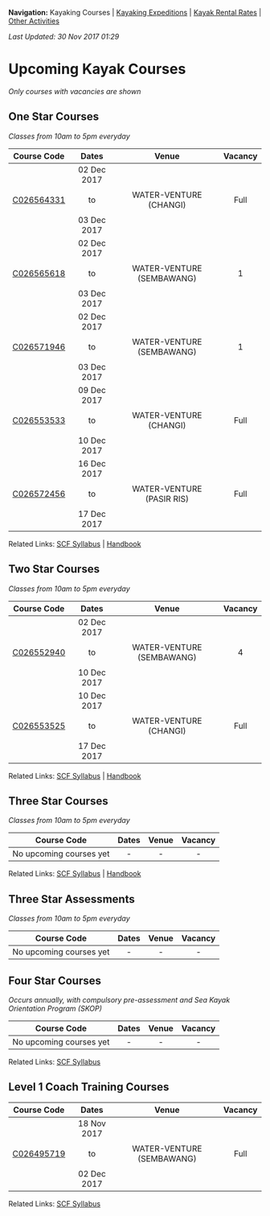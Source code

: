 **Navigation:** Kayaking Courses &#124; [Kayaking Expeditions](expedition) &#124; [Kayak Rental Rates](rental) &#124; [Other Activities](activity)

_Last Updated: 30 Nov 2017 01:29_
# Upcoming Kayak Courses
_Only courses with vacancies are shown_

## One Star Courses
_Classes from 10am to 5pm everyday_

Course Code | Dates | Venue | Vacancy 
:---: | :---: | :---: | :---: 
[C026564331](https://www.onepa.sg/class/details/c026564331)|02 Dec 2017<br/><br/>to<br/><br/>03 Dec 2017|WATER-VENTURE (CHANGI)|Full
[C026565618](https://www.onepa.sg/class/details/c026565618)|02 Dec 2017<br/><br/>to<br/><br/>03 Dec 2017|WATER-VENTURE (SEMBAWANG)|1
[C026571946](https://www.onepa.sg/class/details/c026571946)|02 Dec 2017<br/><br/>to<br/><br/>03 Dec 2017|WATER-VENTURE (SEMBAWANG)|1
[C026553533](https://www.onepa.sg/class/details/c026553533)|09 Dec 2017<br/><br/>to<br/><br/>10 Dec 2017|WATER-VENTURE (CHANGI)|Full
[C026572456](https://www.onepa.sg/class/details/c026572456)|16 Dec 2017<br/><br/>to<br/><br/>17 Dec 2017|WATER-VENTURE (PASIR RIS)|Full

Related Links:
[SCF Syllabus](http://scf.org.sg/menu-parent-courses/menu-parent-recreation-kayaking/menu-parent-personal-stars-award/1-star-award/) &#124; [Handbook](http://scf.org.sg/RC6/hidden_content_scf/uploads/2014/11/RP-SCF-1-Star-Handbook.pdf)

## Two Star Courses
_Classes from 10am to 5pm everyday_

Course Code | Dates | Venue | Vacancy 
:---: | :---: | :---: | :---: 
[C026552940](https://www.onepa.sg/class/details/c026552940)|02 Dec 2017<br/><br/>to<br/><br/>10 Dec 2017|WATER-VENTURE (SEMBAWANG)|4
[C026553525](https://www.onepa.sg/class/details/c026553525)|10 Dec 2017<br/><br/>to<br/><br/>17 Dec 2017|WATER-VENTURE (CHANGI)|Full

Related Links:
[SCF Syllabus](http://scf.org.sg/menu-parent-courses/menu-parent-recreation-kayaking/menu-parent-personal-stars-award/2-star-award/) &#124; [Handbook](http://scf.org.sg/RC6/hidden_content_scf/uploads/2014/11/RP-SCF-2-Star-Handbook.pdf)

## Three Star Courses
_Classes from 10am to 5pm everyday_

Course Code | Dates | Venue | Vacancy 
:---: | :---: | :---: | :---: 
No upcoming courses yet|-|-|-

Related Links:
[SCF Syllabus](http://scf.org.sg/menu-parent-courses/menu-parent-recreation-kayaking/menu-parent-personal-stars-award/3-star-award/) &#124; [Handbook](http://scf.org.sg/RC6/hidden_content_scf/uploads/2014/11/RP-SCF-3-Star-Handbook.pdf)

## Three Star Assessments
_Classes from 10am to 5pm everyday_

Course Code | Dates | Venue | Vacancy 
:---: | :---: | :---: | :---: 
No upcoming courses yet|-|-|-


## Four Star Courses
_Occurs annually, with compulsory pre-assessment and Sea Kayak Orientation Program (SKOP)_

Course Code | Dates | Venue | Vacancy 
:---: | :---: | :---: | :---: 
No upcoming courses yet|-|-|-

Related Links:
[SCF Syllabus](http://scf.org.sg/menu-parent-courses/menu-parent-recreation-kayaking/menu-parent-personal-stars-award/4-star-award-riversea/)

## Level 1 Coach Training Courses

Course Code | Dates | Venue | Vacancy 
:---: | :---: | :---: | :---: 
[C026495719](https://www.onepa.sg/class/details/c026495719)|18 Nov 2017<br/><br/>to<br/><br/>02 Dec 2017|WATER-VENTURE (SEMBAWANG)|Full

Related Links:
[SCF Syllabus](http://scf.org.sg/menu-parent-courses/menu-parent-coaching-course/menu-parent-recreational/coaching-level-1-r/)

